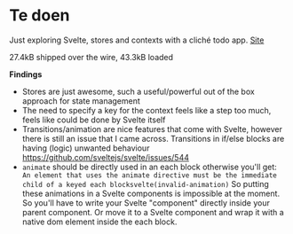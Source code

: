 # Te doen

Just exploring Svelte, stores and contexts with a cliché todo app. [Site](https://svelte-another-todo-thingy.vercel.app/)

27.4kB shipped over the wire, 43.3kB loaded

**Findings**

- Stores are just awesome, such a useful/powerful out of the box approach for state management
- The need to specify a key for the context feels like a step too much, feels like could be done by Svelte itself
- Transitions/animation are nice features that come with Svelte, however there is still an issue that I came across. Transitions in if/else blocks are having (logic) unwanted behaviour https://github.com/sveltejs/svelte/issues/544
- `animate` should be directly used in an each block otherwise you'll get: `
An element that uses the animate directive must be the immediate child of a keyed each blocksvelte(invalid-animation)`
So putting these animations in a Svelte components is impossible at the moment. So you'll have to write your Svelte "component" directly inside your parent component. Or move it to a Svelte component and wrap it with a native dom element inside the each block.  

